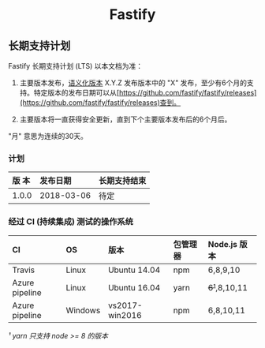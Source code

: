 <h1 align="center">Fastify</h1>

<a name="lts"></a>

## 长期支持计划

Fastify 长期支持计划 (LTS) 以本文档为准：

1. 主要版本发布，[语义化版本][semver] X.Y.Z 发布版本中的 "X" 发布，至少有6个月的支持。特定版本的发布日期可以从[https://github.com/fastify/fastify/releases](https://github.com/fastify/fastify/releases)查到。

1. 主要版本将一直获得安全更新，直到下个主要版本发布后的6个月后。

"月" 意思为连续的30天。

[semver]: https://semver.org/

<a name="lts-schedule"></a>

### 计划

|  版 本  |  发布日期  |  长期支持结束  |
| :------ | :--------- | :------------- |
| 1.0.0   | 2018-03-06 | 待定           |

<a name="supported-os"></a>

### 经过 CI (持续集成) 测试的操作系统

| CI             | OS      | 版本           | 包管理器        | Node.js 版本   |
| :------------- | :------ | :------------- | :-------------- | :------------- |
| Travis         | Linux   | Ubuntu 14.04   | npm             | 6,8,9,10       |
| Azure pipeline | Linux   | Ubuntu 16.04   | yarn            | ~~6¹~~,8,10,11 |
| Azure pipeline | Windows | vs2017-win2016 | npm             | 6,8,10,11      |

_¹ yarn 只支持 node >= 8 的版本_